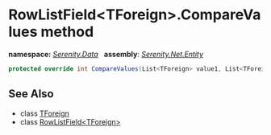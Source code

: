 # RowListField&lt;TForeign&gt;.CompareValues method
**namespace:** *[Serenity.Data](../../README.md#serenity.data-namespace)*   **assembly**: *[Serenity.Net.Entity](../../README.md)*

```csharp
protected override int CompareValues(List<TForeign> value1, List<TForeign> value2)
```

## See Also

* class [TForeign](../Serenity.Net.Entity/../RowListField-1.TForeign.md)
* class [RowListField&lt;TForeign&gt;](../RowListField-1.md)